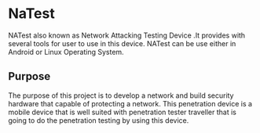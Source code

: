 # NaTest
NATest also known as Network Attacking Testing Device .It provides with several tools for user to use in this device. NATest can be use either in Android or Linux Operating System. 

## Purpose

The purpose of this project is to develop a network and build security hardware that capable of protecting a network. This penetration device is a mobile device that is well suited with penetration tester traveller that is going to do the penetration testing by using this device.

